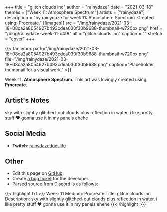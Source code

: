 +++
title =       "glitch clouds inc"
author =      "rainydaze"
date =        "2021-03-18"
themes =      ["Week 11: Atmosphere Spectrum"]
artists =     ["rainydaze"]
description = "by rainydaze for week 11: Atmosphere Spectrum. Created using: Procreate."
[[images]]
      src = "/img/rainydaze/2021-03-18+08ca2a8054927b493cdea030f30b9688-thumbnail-w720px.png"
      href = "/blog/rainydaze-week-11-c4f8"
      alt = "glitch clouds inc"
      caption = ""
      stretch = "cover"
+++


{{< fancybox path="/img/rainydaze/2021-03-18+08ca2a8054927b493cdea030f30b9688-thumbnail-w720px.png" file="/img/rainydaze/2021-03-18+08ca2a8054927b493cdea030f30b9688.png" caption="Placeholder thumbnail for a visual work." >}}


Week 11: **Atmosphere Spectrum**. This art was lovingly created using: **Procreate**.

## Artist's Notes

sky with slightly glitched-out clouds plus reflection in water, i like pretty stuff ❤️ gonna use it in my panels ehehe

## Social Media

- **Twitch**: <a href='https://twitch.tv/rainydazedoeslife' target='_blank'>rainydazedoeslife</a>

## Other

- Edit this page on [GitHub](https://github.com/teaminkling/web-refresh/edit/main/content/blog/rainydaze-week-11-c4f8.md).
- Create [a bug ticket](https://github.com/teaminkling/web-refresh/issues/new?assignees=&labels=bug&template=problem-report.md&title=) for the developer.
- Parsed source from Discord is as follows:

{{< highlight txt >}}
Week: 11
Medium: Procreate
Title: glitch clouds inc
Description: sky with slightly glitched-out clouds plus reflection in water, i like pretty stuff ❤️ gonna use it in my panels ehehe
{{< /highlight >}}